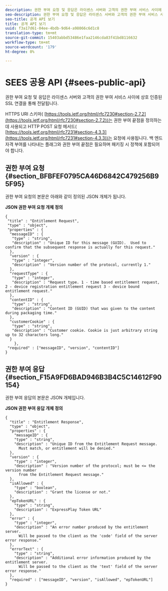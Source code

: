 ```yaml
---
description: 권한 부여 요청 및 응답은 라이센스 서버와 고객의 권한 부여 서비스 사이에 상호 인증된 SSL 연결을 통해 전달됩니다.
seo-description: 권한 부여 요청 및 응답은 라이센스 서버와 고객의 권한 부여 서비스 사이에 상호 인증된 SSL 연결을 통해 전달됩니다.
seo-title: 공개 API 보기
title: 공개 API 보기
uuid: f3a17d61-04ee-4bdb-9d64-a98066c6d1c8
translation-type: tm+mt
source-git-commit: 15403abbd53486e1faa2146cda83f41bd8116632
workflow-type: tm+mt
source-wordcount: '179'
ht-degree: 0%

---
```



# SEES 공용 API {#sees-public-api}

권한 부여 요청 및 응답은 라이센스 서버와 고객의 권한 부여 서비스 사이에 상호 인증된 SSL 연결을 통해 전달됩니다.

HTTPS URI 스키마( [https://tools.ietf.org/html/rfc7230#section-2.7.2](https://tools.ietf.org/html/rfc7230#section-2.7.2))는 권한 부여 끝점을 정의하는 데 사용되고 HTTP POST 요청 메서드( [https://tools.ietf.org/html/rfc7231#section-4.3.3](https://tools.ietf.org/html/rfc7231#section-4.3.3))는 요청에 사용됩니다. 백 엔드 자격 부여를 나타내는 플래그와 권한 부여 끝점은 필요하며 패키징 시 정책에 포함되어야 합니다.

## 권한 부여 요청 {#section_BFBFEF0795CA46D6842C479256B95F95}

권한 부여 요청의 본문은 아래와 같이 정의된 JSON 개체가 됩니다.

**JSON 권한 부여 요청 개체 정의**

```
{ 
 "title" : "Entitlement Request", 
 "type" : "object", 
 "properties" : { 
  "messageID" : { 
   "type" : "string", 
   "description" : "Unique ID for this message (GUID).  Used to confirm that the subsequent response is actually for this request." 
  }, 
  "version" : { 
   "type" : "integer", 
   "description" : "Version number of the protocol, currently 1." 
  }, 
  "requestType" : { 
   "type" : "integer", 
   "description" : "Request type. 1 - time based entitlement request, 2 - device registration entitlement request 3 - device bound entitlement request." 
  }, 
  "contentID" : { 
   "type" : "string", 
   "description" : "Content ID (GUID) that was given to the content during packaging time." 
  }, 
  "customerCookie" : { 
   "type" : "string", 
   "description" : "Customer cookie. Cookie is just arbitrary string up to 32 characters long." 
  } 
    }, 
 "required" : ["messageID", "version", "contentID"] 
}
```

## 권한 부여 응답 {#section_F15A9FD6BAD946B3B4C5C14612F90154}

권한 부여 응답의 본문은 JSON 개체입니다.

**JSON 권한 부여 응답 개체 정의**

```
{ 
  "title" : "Entitlement Response", 
  "type" : "object", 
  "properties" : { 
    "messageID" : { 
    "type" : "string", 
    "description" : "Unique ID from the Entitlement Request message.   
      Must match, or entitlement will be denied." 
  }, 
  "version" : { 
    "type" : "integer", 
    "description" : "Version number of the protocol; must be <= the version number  
      from the Entitlement Request message." 
  }, 
  "isAllowed" : { 
    "type" : "boolean", 
    "description" : "Grant the license or not." 
  }, 
  "epTokenURL" : { 
    "type" : "string", 
    "description" : "ExpressPlay Token URL" 
  }, 
  "error" : { 
    "type" : "integer", 
    "description" : "An error number produced by the entitlement server.  
      Will be passed to the client as the 'code' field of the server error response." 
  }, 
  "errorText" : { 
    "type" : "string", 
    "description" : "Additional error information produced by the entitlement server.  
      Will be passed to the client as the 'text' field of the server error response." 
  }, 
  "required" : ["messageID", "version", "isAllowed", "epTokenURL"] 
}
```

